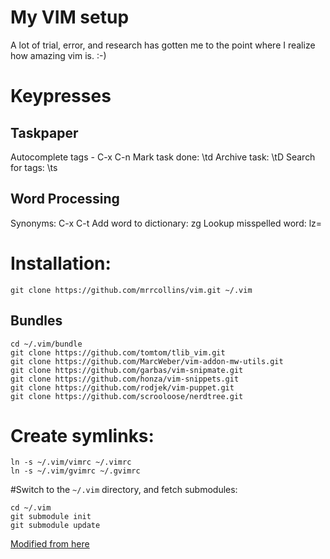 # My VIM setup

A lot of trial, error, and research has gotten me to the point where I realize how amazing vim is. :-)

# Keypresses

## Taskpaper
Autocomplete tags - C-x C-n
Mark task done: \td
Archive task: \tD
Search for tags: \ts

## Word Processing
Synonyms: C-x C-t
Add word to dictionary: zg
Lookup misspelled word: lz=

# Installation:

    git clone https://github.com/mrrcollins/vim.git ~/.vim


## Bundles

    cd ~/.vim/bundle
    git clone https://github.com/tomtom/tlib_vim.git
    git clone https://github.com/MarcWeber/vim-addon-mw-utils.git
    git clone https://github.com/garbas/vim-snipmate.git
    git clone https://github.com/honza/vim-snippets.git
    git clone https://github.com/rodjek/vim-puppet.git
    git clone https://github.com/scrooloose/nerdtree.git

# Create symlinks:

    ln -s ~/.vim/vimrc ~/.vimrc
    ln -s ~/.vim/gvimrc ~/.gvimrc

#Switch to the `~/.vim` directory, and fetch submodules:

    cd ~/.vim
    git submodule init
    git submodule update

[Modified from here](http://vimcasts.org/episodes/synchronizing-plugins-with-git-submodules-and-pathogen/)

